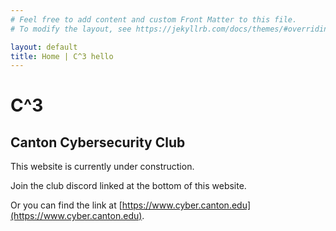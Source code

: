 ```yaml
---
# Feel free to add content and custom Front Matter to this file.
# To modify the layout, see https://jekyllrb.com/docs/themes/#overriding-theme-defaults

layout: default
title: Home | C^3 hello
---
```

# C^3 
## Canton Cybersecurity Club

This website is currently under construction. 

Join the club discord linked at the bottom of this website.

Or you can find the link at [https://www.cyber.canton.edu](https://www.cyber.canton.edu).